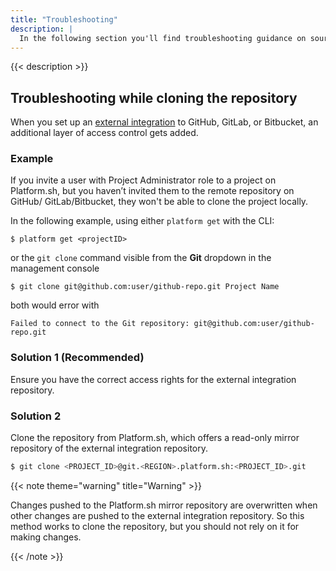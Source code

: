 ```yaml
---
title: "Troubleshooting"
description: |
  In the following section you'll find troubleshooting guidance on source integration.
---
```


{{< description >}}

## Troubleshooting while cloning the repository

When you set up an [external integration](https://docs.platform.sh/integrations/source.html) to GitHub, GitLab, or Bitbucket, an additional layer of access control gets added.

### Example

If you invite a user with Project Administrator role to a project on Platform.sh, but you haven’t invited them to the remote repository on GitHub/ GitLab/Bitbucket, they won't be able to clone the project locally.

In the following example, using either `platform get` with the CLI:
```
$ platform get <projectID>
```
or the `git clone` command visible from the **Git** dropdown in the management console

```
$ git clone git@github.com:user/github-repo.git Project Name
```

both would error with

```
Failed to connect to the Git repository: git@github.com:user/github-repo.git
```

### Solution 1 (Recommended)

Ensure you have the correct access rights for the external integration repository.

### Solution 2

Clone the repository from Platform.sh, which offers a read-only mirror repository of the external integration repository.

```bash
$ git clone <PROJECT_ID>@git.<REGION>.platform.sh:<PROJECT_ID>.git
```

{{< note theme="warning" title="Warning" >}}

Changes pushed to the Platform.sh mirror repository are overwritten when other changes are pushed to the external integration repository.
So this method works to clone the repository,
but you should not rely on it for making changes.

{{< /note >}}

